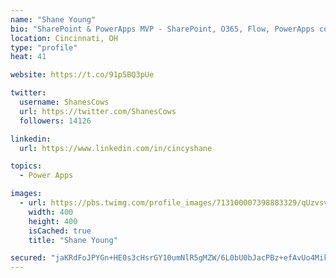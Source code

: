 ```yaml
---
name: "Shane Young"
bio: "SharePoint & PowerApps MVP - SharePoint, O365, Flow, PowerApps consulting? @PowerApps911 | Pure Snark? You found it."
location: Cincinnati, OH
type: "profile"
heat: 41

website: https://t.co/91p5BQ3pUe

twitter:
  username: ShanesCows
  url: https://twitter.com/ShanesCows
  followers: 14126

linkedin:
  url: https://www.linkedin.com/in/cincyshane

topics:
  - Power Apps

images:
  - url: https://pbs.twimg.com/profile_images/713100007398883329/qUzvsvQ3_400x400.jpg
    width: 400
    height: 400
    isCached: true
    title: "Shane Young"

secured: "jaKRdFoJPYGn+HE0s3cHsrGY10umNlR5gMZW/6L0bU0bJacPBz+efAvUo4Mikb7v5MjW6tTKgjddktyKBuqI7qrgzuIzxVLq2bv0xoa5F0FF0+7urqXqh6In2FjNyLX0ILwIm+iRpMqRPcMh+rIpkGhSyMaTP0/PcMX5uoiTWTJ8xfqcGTxsHxgO6PocnKOidLBR6K3CVDdgpxpRHcfX8DxN8SEgCsU2gbi3YhMlZpwse896cHeb4MQeddYHymXxEfB7b+3ibIBTTwsZWEVlbIQaPOoySdnQZZvodGo8BBy53dK5kMSIaahqXP4mTkRTUCVSq8Zbor1ejhqlmJXTD+lwwtPIqKMfvZy44DwZsnc2MQ42joqftnqaFjrRaWjp1gm9clNCq1Rt4kHwV5rCpFCtlc00b/Gw40pGTNwdBlU=;twmbR2t5JgK9EvRvhfC/TA=="
---
```


